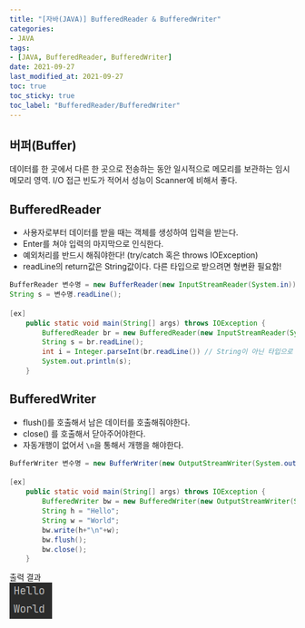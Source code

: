 ```yaml
---
title: "[자바(JAVA)] BufferedReader & BufferedWriter"
categories:
- JAVA
tags: 
- [JAVA, BufferedReader, BufferedWriter]
date: 2021-09-27
last_modified_at: 2021-09-27
toc: true
toc_sticky: true
toc_label: "BufferedReader/BufferedWriter"
---
```


## 버퍼(Buffer)

데이터를 한 곳에서 다른 한 곳으로 전송하는 동안 일시적으로 메모리를 보관하는 임시 메모리 영역.
I/O 접근 빈도가 적어서 성능이 Scanner에 비해서 좋다.

## BufferedReader

- 사용자로부터 데이터를 받을 때는 객체를 생성하여 입력을 받는다.
- Enter를 쳐야 입력의 마지막으로 인식한다.
- 예외처리를 반드시 해줘야한다! (try/catch 혹은 throws IOException)
- readLine의 return값은 String값이다. 다른 타입으로 받으려면 형변환 필요함!

```java
BufferReader 변수명 = new BufferReader(new InputStreamReader(System.in));
String s = 변수명.readLine();

[ex]
    public static void main(String[] args) throws IOException {
        BufferedReader br = new BufferedReader(new InputStreamReader(System.in));
        String s = br.readLine();
        int i = Integer.parseInt(br.readLine()) // String이 아닌 타입으로 입력을 받으려면 형변환 해줘야함!
        System.out.println(s);
    }
```

## BufferedWriter

- flush()를 호출해서 남은 데이터를 호출해줘야한다.
- close() 를 호출해서 닫아주어야한다.
- 자동개행이 없어서 `\n`을 통해서 개행을 해야한다.

```java
BufferWriter 변수명 = new BufferWriter(new OutputStreamWriter(System.out));

[ex]
    public static void main(String[] args) throws IOException {
        BufferedWriter bw = new BufferedWriter(new OutputStreamWriter(System.out));
        String h = "Hello";
        String w = "World";
        bw.write(h+"\n"+w);
        bw.flush();
        bw.close();
    }
```
출력 결과   
![img](/image/java_bw.PNG)
